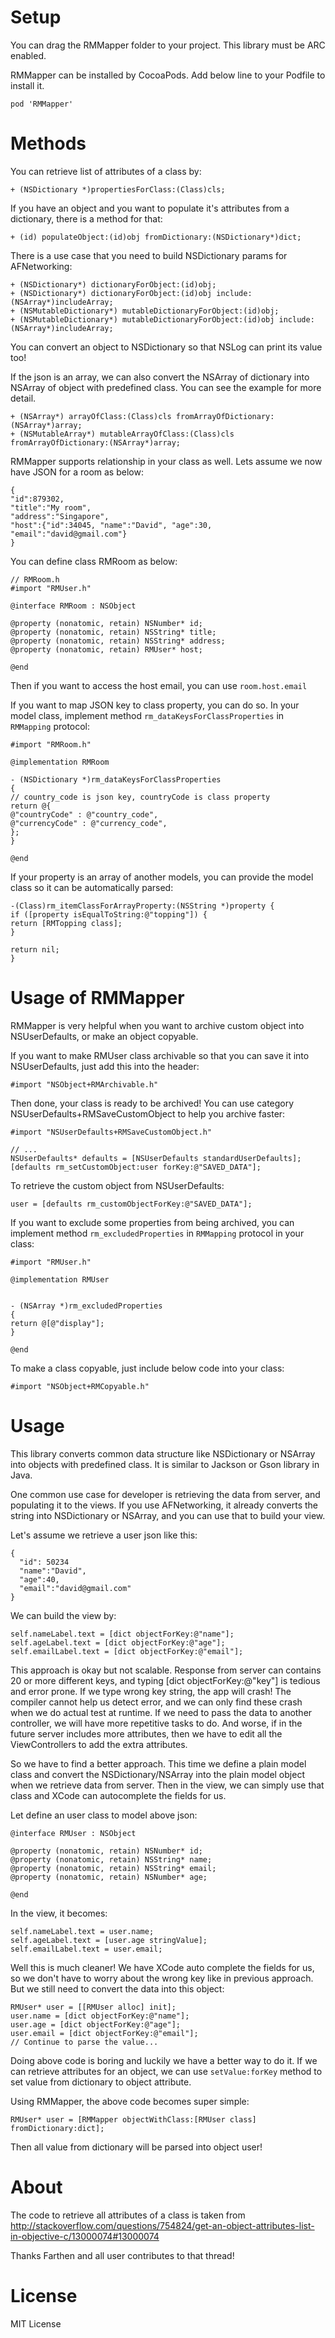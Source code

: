 Setup
========
You can drag the RMMapper folder to your project. This library must be ARC enabled.

RMMapper can be installed by CocoaPods. Add below line to your Podfile to install it.

```
pod 'RMMapper'
```

Methods
=======

You can retrieve list of attributes of a class by:

```objc
+ (NSDictionary *)propertiesForClass:(Class)cls;
```

If you have an object and you want to populate it's attributes from a dictionary, there is a method for that:

```objc
+ (id) populateObject:(id)obj fromDictionary:(NSDictionary*)dict;
```

There is a use case that you need to build NSDictionary params for AFNetworking:

```objc
+ (NSDictionary*) dictionaryForObject:(id)obj;
+ (NSDictionary*) dictionaryForObject:(id)obj include:(NSArray*)includeArray;
+ (NSMutableDictionary*) mutableDictionaryForObject:(id)obj;
+ (NSMutableDictionary*) mutableDictionaryForObject:(id)obj include:(NSArray*)includeArray;
```

You can convert an object to NSDictionary so that NSLog can print its value too!

If the json is an array, we can also convert the NSArray of dictionary into NSArray of object with predefined class. You can see the example for more detail.

```objc
+ (NSArray*) arrayOfClass:(Class)cls fromArrayOfDictionary:(NSArray*)array;
+ (NSMutableArray*) mutableArrayOfClass:(Class)cls fromArrayOfDictionary:(NSArray*)array;
```

RMMapper supports relationship in your class as well. Lets assume we now have JSON for a room as below:

```objc
{
"id":879302,
"title":"My room",
"address":"Singapore",
"host":{"id":34045, "name":"David", "age":30, "email":"david@gmail.com"}
}
```

You can define class RMRoom as below:

```objc
// RMRoom.h
#import "RMUser.h"

@interface RMRoom : NSObject

@property (nonatomic, retain) NSNumber* id;
@property (nonatomic, retain) NSString* title;
@property (nonatomic, retain) NSString* address;
@property (nonatomic, retain) RMUser* host;

@end
```

Then if you want to access the host email, you can use ```room.host.email```


If you want to map JSON key to class property, you can do so. In your model class, implement method `rm_dataKeysForClassProperties` in `RMMapping` protocol:

```objc
#import "RMRoom.h"

@implementation RMRoom

- (NSDictionary *)rm_dataKeysForClassProperties
{
// country_code is json key, countryCode is class property
return @{
@"countryCode" : @"country_code",
@"currencyCode" : @"currency_code",
};
}

@end
```

If your property is an array of another models, you can provide the model class so it can be automatically parsed:

```objc
-(Class)rm_itemClassForArrayProperty:(NSString *)property {
if ([property isEqualToString:@"topping"]) {
return [RMTopping class];
}

return nil;
}
```


Usage of RMMapper
=================

RMMapper is very helpful when you want to archive custom object into NSUserDefaults, or make an object copyable. 

If you want to make RMUser class archivable so that you can save it into NSUserDefaults, just add this into the header: 

```objc
#import "NSObject+RMArchivable.h"
``` 

Then done, your class is ready to be archived! You can use category NSUserDefaults+RMSaveCustomObject to help you archive faster:

```objc
#import "NSUserDefaults+RMSaveCustomObject.h"

// ...
NSUserDefaults* defaults = [NSUserDefaults standardUserDefaults];
[defaults rm_setCustomObject:user forKey:@"SAVED_DATA"];
```

To retrieve the custom object from NSUserDefaults:

```objc
user = [defaults rm_customObjectForKey:@"SAVED_DATA"];
```

If you want to exclude some properties from being archived, you can implement method `rm_excludedProperties` in `RMMapping` protocol in your class:

```objc
#import "RMUser.h"

@implementation RMUser


- (NSArray *)rm_excludedProperties
{
return @[@"display"];
}

@end
```

To make a class copyable, just include below code into your class:

```objc
#import "NSObject+RMCopyable.h"
```


Usage
=====

This library converts common data structure like NSDictionary or NSArray into objects with predefined class. It is similar to Jackson or Gson library in Java.

One common use case for developer is retrieving the data from server, and populating it to the views. If you use AFNetworking, it already converts the string into NSDictionary or NSArray, and you can use that to build your view.

Let's assume we retrieve a user json like this:

```
{
  "id": 50234
  "name":"David",
  "age":40,
  "email":"david@gmail.com"
}
```

We can build the view by:

```objc
self.nameLabel.text = [dict objectForKey:@"name"];
self.ageLabel.text = [dict objectForKey:@"age"];
self.emailLabel.text = [dict objectForKey:@"email"];
```

This approach is okay but not scalable. Response from server can contains 20 or more different keys, and typing [dict objectForKey:@"key"] is tedious and error prone. If we type wrong key string, the app will crash! The compiler cannot help us detect error, and we can only find these crash when we do actual test at runtime. If we need to pass the data to another controller, we will have more repetitive tasks to do. And worse, if in the future server includes more attributes, then we have to edit all the ViewControllers to add the extra attributes.

So we have to find a better approach. This time we define a plain model class and convert the NSDictionary/NSArray into the plain model object when we retrieve data from server. Then in the view, we can simply use that class and XCode can autocomplete the fields for us.

Let define an user class to model above json:

```objc
@interface RMUser : NSObject

@property (nonatomic, retain) NSNumber* id;
@property (nonatomic, retain) NSString* name;
@property (nonatomic, retain) NSString* email;
@property (nonatomic, retain) NSNumber* age;

@end
```

In the view, it becomes:

```objc
self.nameLabel.text = user.name;
self.ageLabel.text = [user.age stringValue];
self.emailLabel.text = user.email;
```

Well this is much cleaner! We have XCode auto complete the fields for us, so we don't have to worry about the wrong key like in previous approach. But we still need to convert the data into this object:

```objc
RMUser* user = [[RMUser alloc] init];
user.name = [dict objectForKey:@"name"];
user.age = [dict objectForKey:@"age"];
user.email = [dict objectForKey:@"email"];
// Continue to parse the value...
```

Doing above code is boring and luckily we have a better way to do it. If we can retrieve attributes for an object, we can use ```setValue:forKey``` method to set value from dictionary to object attribute.

Using RMMapper, the above code becomes super simple:

```objc
RMUser* user = [RMMapper objectWithClass:[RMUser class] fromDictionary:dict];
```

Then all value from dictionary will be parsed into object user!


About
=====

The code to retrieve all attributes of a class is taken from http://stackoverflow.com/questions/754824/get-an-object-attributes-list-in-objective-c/13000074#13000074

Thanks Farthen and all user contributes to that thread!


License
=======

MIT License